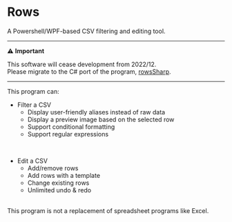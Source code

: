 # Rows
A Powershell/WPF-based CSV filtering and editing tool.

---

⚠️ **Important**

This software will cease development from 2022/12.</br>
Please migrate to the C# port of the program, [rowsSharp](https://github.com/haruki-taka8/rowsSharp).

---

This program can:
* Filter a CSV
  * Display user-friendly aliases instead of raw data
  * Display a preview image based on the selected row
  * Support conditional formatting
  * Support regular expressions

<br>

* Edit a CSV
  * Add/remove rows
  * Add rows with a template
  * Change existing rows
  * Unlimited undo & redo

<br>
This program is not a replacement of spreadsheet programs like Excel.
